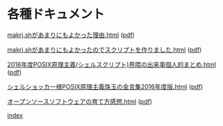 

# 各種ドキュメント


[makrj.shがあまりにもよかった理由.html](./makrj.shがあまりにもよかった理由.html) ([pdf](./pdf/makrj.shがあまりにもよかった理由.pdf))


[makrj.shがあまりにもよかったのでスクリプトを作りました.html](./makrj.shがあまりにもよかったのでスクリプトを作りました.html) ([pdf](./pdf/makrj.shがあまりにもよかったのでスクリプトを作りました.pdf))


[2016年度POSIX原理主義(シェルスクリプト)界隈の出来事個人的まとめ.html](./2016年度POSIX原理主義シェルスクリプト界隈の出来事個人的まとめ.html) ([pdf](./pdf/2016年度POSIX原理主義シェルスクリプト界隈の出来事個人的まとめ.pdf))


[シェルショッカー様POSIX原理主義珠玉の金言集2016年度版.html](./シェルショッカー様POSIX原理主義珠玉の金言集2016年度版.html) ([pdf](./pdf/シェルショッカー様POSIX原理主義珠玉の金言集2016年度版.pdf))



[オープンソースソフトウェアの育て方感想.html](./オープンソースソフトウェアの育て方感想.html) ([pdf](./pdf/オープンソースソフトウェアの育て方感想.pdf))





[index](https://div-jp.github.io/code/)


